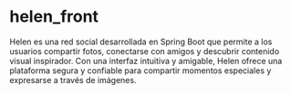 # helen_front
Helen es una red social desarrollada en Spring Boot que permite a los usuarios compartir fotos, conectarse con amigos y descubrir contenido visual inspirador. Con una interfaz intuitiva y amigable, Helen ofrece una plataforma segura y confiable para compartir momentos especiales y expresarse a través de imágenes.
